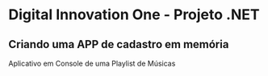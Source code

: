 # Digital Innovation One - Projeto .NET

## Criando uma APP de cadastro em memória

Aplicativo em Console de uma Playlist de Músicas
